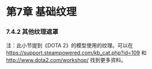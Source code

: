 # 第7章 基础纹理

### 7.4.2 其他纹理遮罩

注：此小节提到《DOTA 2》的模型使用的纹理。可以在 https://support.steampowered.com/kb_cat.php?id=109 和 http://www.dota2.com/workshop/ 找到更多资料。
